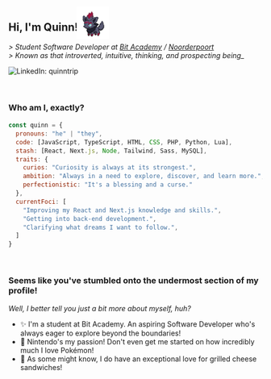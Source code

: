 <h2>
  Hi, I'm Quinn!
  <img
       src="assets/zorua.gif"
       width="64"
       style="position: relative; top: 1rem; right: .5rem;">
</h2>
<p><em>
  > Student Software Developer at <a href="https://www.linkedin.com/school/bit-academy-nl/">Bit Academy</a> / <a href="https://www.linkedin.com/school/noorderpoort/">Noorderpoort</a></br>
  > Known as that introverted, intuitive, thinking, and prospecting being_
</em></p>

![LinkedIn: quinntrip](https://img.shields.io/badge/-LinkedIn-blue?style=for-the-badge&logo=linkedin&logoColor=white&link=https://www.linkedin.com/in/quinntrip/)

  
</br>

<h3>Who am I, exactly?</h3>

```javascript
const quinn = {
  pronouns: "he" | "they",
  code: [JavaScript, TypeScript, HTML, CSS, PHP, Python, Lua],
  stash: [React, Next.js, Node, Tailwind, Sass, MySQL],
  traits: {
    curios: "Curiosity is always at its strongest.",
    ambition: "Always in a need to explore, discover, and learn more.",
    perfectionistic: "It's a blessing and a curse."
  },
  currentFoci: [
    "Improving my React and Next.js knowledge and skills.",
    "Getting into back-end development.",
    "Clarifying what dreams I want to follow.",
  ]
}
```

</br>

<h3>Seems like you've stumbled onto the undermost section of my profile!</h3>
<p><em>Well, I better tell you just a bit more about myself, huh?</em></p>

- ✨ I'm a student at Bit Academy. An aspiring Software Developer who's always eager to explore beyond the boundaries!
- 💖 Nintendo's my passion! Don't even get me started on how incredibly much I love Pokémon!
- 🥪 As some might know, I do have an exceptional love for grilled cheese sandwiches!
